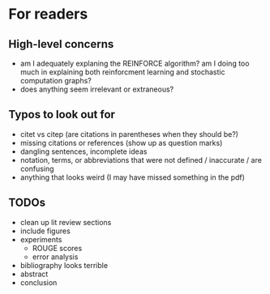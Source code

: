 # For readers

## High-level concerns
* am I adequately explaning the REINFORCE algorithm? am I doing too much in explaining both reinforcment learning and stochastic computation graphs?
* does anything seem irrelevant or extraneous?

## Typos to look out for
* citet vs citep (are citations in parentheses when they should be?)
* missing citations or references (show up as question marks)
* dangling sentences,  incomplete ideas
* notation, terms, or abbreviations that were not defined / inaccurate / are confusing
* anything that looks weird (I may have missed something in the pdf)

## TODOs
* clean up lit review sections
* include figures
* experiments
  * ROUGE scores
  * error analysis
* bibliography looks terrible
* abstract
* conclusion
